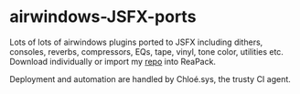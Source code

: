 # airwindows-JSFX-ports

Lots of lots of airwindows plugins ported to JSFX including dithers, consoles, reverbs, compressors, EQs, tape, vinyl, tone color, utilities etc. Download individually or import my [repo](https://github.com/chmaha/airwindows-JSFX-ports/raw/main/index.xml) into ReaPack.

Deployment and automation are handled by Chloé.sys, the trusty CI agent.
